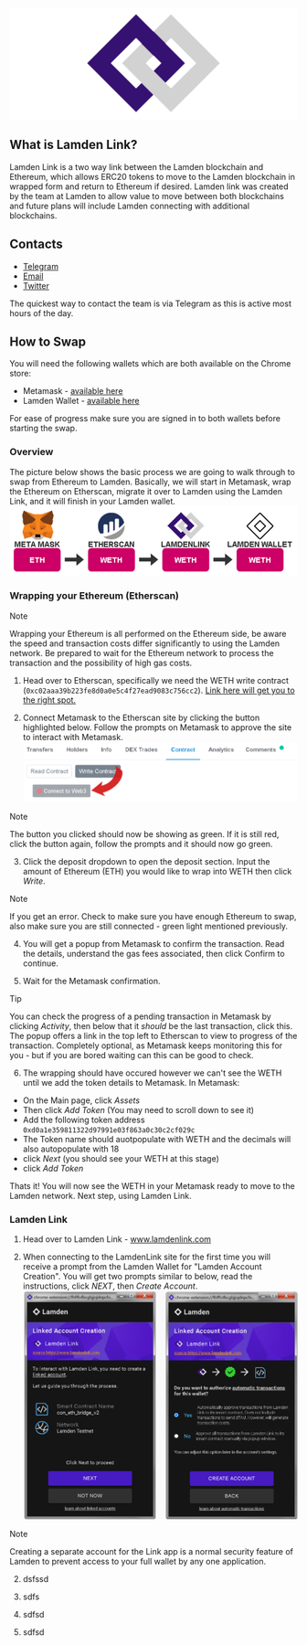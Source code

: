 [![Linkdocs](./static/full_logo_banner.png ':size=800')](https://www.lamdenlink.com)

## What is Lamden Link?
Lamden Link is a two way link between the Lamden blockchain and Ethereum, which allows ERC20 tokens to move to the Lamden blockchain in wrapped form and return to Ethereum if desired.  Lamden link was created by the team at Lamden to allow value to move between both blockchains and future plans will include Lamden connecting with additional blockchains.    

## Contacts
* [Telegram](https://t.me/lamdenchat)
* [Email](mailto:team@lamden.io)
* [Twitter](https://twitter.com/LamdenTau)

The quickest way to contact the team is via Telegram as this is active most hours of the day.    

## How to Swap

You will need the following wallets which are both available on the Chrome store:
* Metamask - [available here](https://chrome.google.com/webstore/detail/metamask/nkbihfbeogaeaoehlefnkodbefgpgknn?hl=en)
* Lamden Wallet - [available here](https://chrome.google.com/webstore/detail/lamden-wallet-browser-ext/fhfffofbcgbjjojdnpcfompojdjjhdim)

For ease of progress make sure you are signed in to both wallets before starting the swap.

### Overview

The picture below shows the basic process we are going to walk through to swap from Ethereum to Lamden.  Basically, we will start in Metamask, wrap the Ethereum on Etherscan, migrate it over to Lamden using the Lamden Link, and it will finish in your Lamden wallet.    
![Linkdoc1](./static/Link1.png ':size=1000')    

### Wrapping your Ethereum (Etherscan)

>[!Note]
>Wrapping your Ethereum is all performed on the Ethereum side, be aware the speed and transaction costs differ significantly to using the Lamden network. Be prepared to wait for the Ethereum network to process the transaction and the possibility of high gas costs.    

1. Head over to Etherscan, specifically we need the WETH write contract (`0xc02aaa39b223fe8d0a0e5c4f27ead9083c756cc2`). [Link here will get you to the right spot.](https://etherscan.io/token/0xc02aaa39b223fe8d0a0e5c4f27ead9083c756cc2#writeContract)    

2. Connect Metamask to the Etherscan site by clicking the button highlighted below. Follow the prompts on Metamask to approve the site to interact with Metamask.
![Linkdoc2](./static/Link2.png ':size=800')

>[!Note] 
>The button you clicked should now be showing as green. If it is still red, click the button again, follow the prompts and it should now go green.    

3. Click the deposit dropdown to open the deposit section. Input the amount of Ethereum (ETH) you would like to wrap into WETH then click *Write*.    

>[!Note]
>If you get an error. Check to make sure you have enough Ethereum to swap, also make sure you are still connected - green light mentioned previously.    

4. You will get a popup from Metamask to confirm the transaction. Read the details, understand the gas fees associated, then click Confirm to continue.    

5. Wait for the Metamask confirmation.    

>[!Tip]
>You can check the progress of a pending transaction in Metamask by clicking *Activity*, then below that it *should* be the last transaction, click this. The popup offers a link in the top left to Etherscan to view to progress of the transaction. Completely optional, as Metamask keeps monitoring this for you - but if you are bored waiting can this can be good to check.    

6. The wrapping should have occured however we can't see the WETH until we add the token details to Metamask. In Metamask:    
* On the Main page, click *Assets*
* Then click *Add Token* (You may need to scroll down to see it)
* Add the following token address `0xd0a1e359811322d97991e03f863a0c30c2cf029c`
* The Token name should auotpopulate with WETH and the decimals will also autopopulate with 18
* click *Next* (you should see your WETH at this stage)
* click *Add Token*    

Thats it! You will now see the WETH in your Metamask ready to move to the Lamden network. Next step, using Lamden Link.    

### Lamden Link
1. Head over to Lamden Link - www.lamdenlink.com

2. When connecting to the LamdenLink site for the first time you will receive a prompt from the Lamden Wallet for "Lamden Account Creation". You will get two prompts similar to below, read the instructions, click *NEXT*, then *Create Account*.    
![Linkdoc3](./static/Link3.png ':size=1000')    

>[!Note]
>Creating a separate account for the Link app is a normal security feature of Lamden to prevent access to your full wallet by any one application.      

2. dsfssd

3. sdfs

4. sdfsd

5. sdfsd

 

